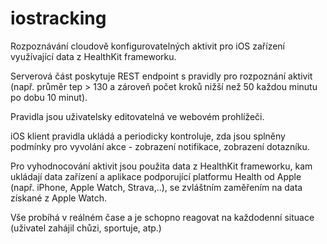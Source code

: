 # iostracking

Rozpoznávání cloudově konfigurovatelných aktivit pro iOS zařízení využívající data z HealthKit frameworku.

Serverová část poskytuje REST endpoint s pravidly pro rozpoznání aktivit (např. průměr tep > 130 a zároveň počet kroků nižší než 50 každou minutu po dobu 10 minut).

Pravidla jsou uživatelsky editovatelná ve webovém prohlížeči. 

iOS klient pravidla ukládá a periodicky kontroluje, zda jsou splněny podmínky pro vyvolání akce - zobrazení notifikace, zobrazení dotazníku.

Pro vyhodnocování aktivit jsou použita data z HealthKit frameworku, kam ukládají data zařízení a aplikace podporující platformu Health od Apple (např. iPhone, Apple Watch, Strava,..), se zvláštním zaměřením na data získané z Apple Watch.

Vše probíhá v reálném čase a je schopno reagovat na každodenní situace (uživatel zahájil chůzi, sportuje, atp.)
